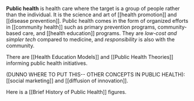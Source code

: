 **Public health** is health care where the target is a group of people rather than the individual. It is the science and art of [[health promotion]] and [[disease prevention]]. Public health comes in the form of organized efforts in [[community health]] such as primary prevention programs, community-based care, and [[health education]] programs. They are *low-cost and simpler tech* compared to medicine, and *responsibility* is also with the community. 

There are [[Health Education Models]] and [[Public Health Theories]] informing public health initiatives. 

(DUNNO WHERE TO PUT THIS-- OTHER CONCEPTS IN PUBLIC HEALTH):
[[social marketing]] and [[diffusion of innovation]]. 


Here is a [[Brief History of Public Health]] figures.




